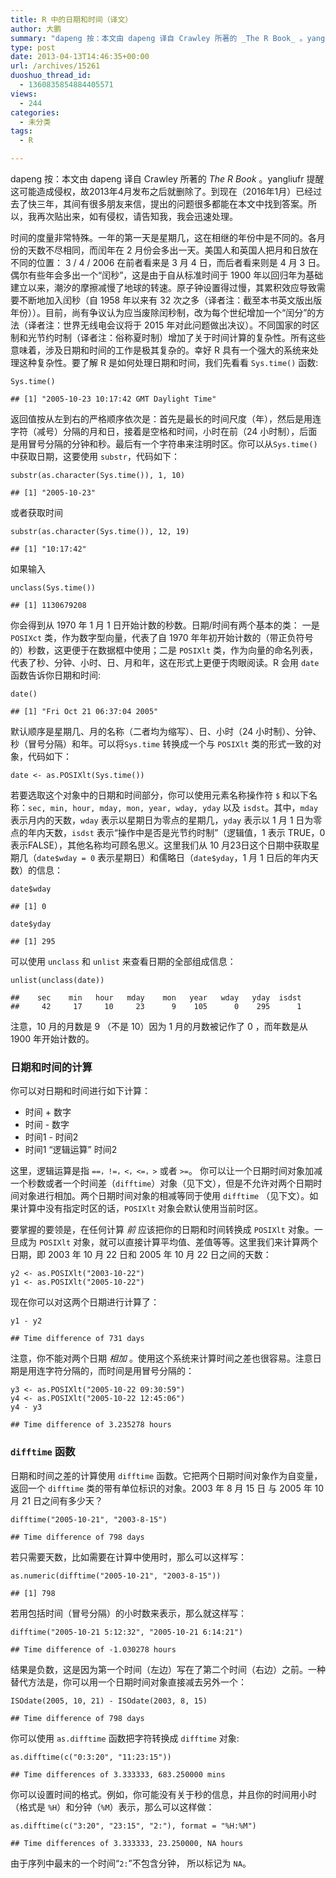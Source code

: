 ```yaml
---
title: R 中的日期和时间（译文）
author: 大鹏
summary: "dapeng 按：本文由 dapeng 译自 Crawley 所著的 _The R Book_ 。yangliufr 提醒这可能造成侵权，故2013年4月发布之后就删除了。到现在（2016年1月）已经过去了快三年，其间有很多朋友来信，提出的问题很多都能在本文中找到答案。所以，我再次贴出来，如有侵权，请告知我，我会迅速处理。"
type: post
date: 2013-04-13T14:46:35+00:00
url: /archives/15261
duoshuo_thread_id:
  - 1360835854884405571
views:
  - 244
categories:
  - 未分类
tags:
  - R

---
```

dapeng 按：本文由 dapeng 译自 Crawley 所著的 _The R Book_ 。yangliufr 提醒这可能造成侵权，故2013年4月发布之后就删除了。到现在（2016年1月）已经过去了快三年，其间有很多朋友来信，提出的问题很多都能在本文中找到答案。所以，我再次贴出来，如有侵权，请告知我，我会迅速处理。

时间的度量非常特殊。一年的第一天是星期几，这在相继的年份中是不同的。各月份的天数不尽相同，而闰年在 2 月份会多出一天。美国人和英国人把月和日放在不同的位置： 3 / 4 / 2006 在前者看来是 3 月 4 日，而后者看来则是 4 月 3 日。偶尔有些年会多出一个“闰秒”，这是由于自从标准时间于 1900 年以回归年为基础建立以来，潮汐的摩擦减慢了地球的转速。原子钟设置得过慢，其累积效应导致需要不断地加入闰秒（自 1958 年以来有 32 次之多（译者注：截至本书英文版出版年份））。目前，尚有争议认为应当废除闰秒制，改为每个世纪增加一个“闰分”的方法（译者注：世界无线电会议将于 2015 年对此问题做出决议）。不同国家的时区制和光节约时制（译者注：俗称夏时制）增加了关于时间计算的复杂性。所有这些意味着，涉及日期和时间的工作是极其复杂的。幸好 R 具有一个强大的系统来处理这种复杂性。要了解 R 是如何处理日期和时间，我们先看看 `Sys.time()` 函数:

<pre><code class="r">Sys.time()
</code></pre>

    ## [1] "2005-10-23 10:17:42 GMT Daylight Time"
    

返回值按从左到右的严格顺序依次是：首先是最长的时间尺度（年），然后是用连字符（减号）分隔的月和日，接着是空格和时间，小时在前（24 小时制），后面是用冒号分隔的分钟和秒。最后有一个字符串来注明时区。你可以从`Sys.time()` 中获取日期，这要使用 `substr`，代码如下：

<pre><code class="r">substr(as.character(Sys.time()), 1, 10)
</code></pre>

    ## [1] "2005-10-23"
    

或者获取时间

<pre><code class="r">substr(as.character(Sys.time()), 12, 19)
</code></pre>

    ## [1] "10:17:42"
    

如果输入

<pre><code class="r">unclass(Sys.time())
</code></pre>

    ## [1] 1130679208
    

你会得到从 1970 年 1 月 1 日开始计数的秒数。日期/时间有两个基本的类： 一是`POSIXct` 类，作为数字型向量，代表了自 1970 年年初开始计数的（带正负符号的）秒数，这更便于在数据框中使用；二是 `POSIXlt` 类，作为向量的命名列表，代表了秒、分钟、小时、日、月和年，这在形式上更便于肉眼阅读。R 会用 `date` 函数告诉你日期和时间:

<pre><code class="r">date()
</code></pre>

    ## [1] "Fri Oct 21 06:37:04 2005"
    

默认顺序是星期几、月的名称（二者均为缩写）、日、小时（24 小时制）、分钟、秒（冒号分隔）和年。可以将`Sys.time` 转换成一个与 `POSIXlt` 类的形式一致的对象，代码如下：

<pre><code class="r">date &lt;- as.POSIXlt(Sys.time())
</code></pre>

若要选取这个对象中的日期和时间部分，你可以使用元素名称操作符 `$` 和以下名称：`sec, min, hour, mday, mon, year, wday, yday` 以及 `isdst`。其中，`mday` 表示月内的天数，`wday` 表示以星期日为零点的星期几，`yday` 表示以 1 月 1 日为零点的年内天数，`isdst` 表示“操作中是否是光节约时制”（逻辑值，1 表示 TRUE，0 表示FALSE），其他名称均可顾名思义。这里我们从 10 月23日这个日期中获取星期几（`date$wday = 0` 表示星期日）和儒略日（`date$yday`，1 月 1 日后的年内天数）的信息：

<pre><code class="r">date$wday
</code></pre>

    ## [1] 0
    

<pre><code class="r">date$yday
</code></pre>

    ## [1] 295
    

可以使用 `unclass` 和 `unlist` 来查看日期的全部组成信息：

<pre><code class="r">unlist(unclass(date))
</code></pre>

    ##    sec    min   hour   mday    mon   year   wday   yday  isdst 
    ##     42     17     10     23      9    105      0    295      1
    

注意，10 月的月数是 9 （不是 10）因为 1 月的月数被记作了 0 ，而年数是从 1900 年开始计数的。

### 日期和时间的计算

你可以对日期和时间进行如下计算：

  * 时间 + 数字
  * 时间 - 数字
  * 时间1 - 时间2
  * 时间1 “逻辑运算” 时间2

这里，逻辑运算是指 `==，!=，<，<=，>` 或者 `>=`。 你可以让一个日期时间对象加减一个秒数或者一个时间差（`difftime`）对象（见下文），但是不允许对两个日期时间对象进行相加。两个日期时间对象的相减等同于使用 `difftime` （见下文）。如果计算中没有指定时区的话，`POSIXlt` 对象会默认使用当前时区。

要掌握的要领是，在任何计算 _前_ 应该把你的日期和时间转换成 `POSIXlt` 对象。一旦成为 `POSIXlt` 对象，就可以直接计算平均值、差值等等。这里我们来计算两个日期，即 2003 年 10 月 22 日和 2005 年 10 月 22 日之间的天数：

<pre><code class="r">y2 &lt;- as.POSIXlt("2003-10-22")
y1 &lt;- as.POSIXlt("2005-10-22")
</code></pre>

现在你可以对这两个日期进行计算了：

<pre><code class="r">y1 - y2
</code></pre>

    ## Time difference of 731 days
    

注意，你不能对两个日期 _相加_ 。使用这个系统来计算时间之差也很容易。注意日期是用连字符分隔的，而时间是用冒号分隔的：

<pre><code class="r">y3 &lt;- as.POSIXlt("2005-10-22 09:30:59")
y4 &lt;- as.POSIXlt("2005-10-22 12:45:06")
y4 - y3
</code></pre>

    ## Time difference of 3.235278 hours
    

### `difftime` 函数

日期和时间之差的计算使用 `difftime` 函数。它把两个日期时间对象作为自变量，返回一个 `difftime` 类的带有单位标识的对象。2003 年 8 月 15 日 与 2005 年 10 月 21 日之间有多少天？

<pre><code class="r">difftime("2005-10-21", "2003-8-15")
</code></pre>

    ## Time difference of 798 days
    

若只需要天数，比如需要在计算中使用时，那么可以这样写：

<pre><code class="r">as.numeric(difftime("2005-10-21", "2003-8-15"))
</code></pre>

    ## [1] 798
    

若用包括时间（冒号分隔）的小时数来表示，那么就这样写：

<pre><code class="r">difftime("2005-10-21 5:12:32", "2005-10-21 6:14:21")
</code></pre>

    ## Time difference of -1.030278 hours
    

结果是负数，这是因为第一个时间（左边）写在了第二个时间（右边）之前。一种替代方法是，你可以用一个日期时间对象直接减去另外一个：

<pre><code class="r">ISOdate(2005, 10, 21) - ISOdate(2003, 8, 15)
</code></pre>

    ## Time difference of 798 days
    

你可以使用 `as.difftime` 函数把字符转换成 `difftime` 对象:

<pre><code class="r">as.difftime(c("0:3:20", "11:23:15"))
</code></pre>

    ## Time differences of 3.333333, 683.250000 mins
    

你可以设置时间的格式。例如，你可能没有关于秒的信息，并且你的时间用小时（格式是 `%H`）和分钟（`%M`）表示，那么可以这样做：

<pre><code class="r">as.difftime(c("3:20", "23:15", "2:"), format = "%H:%M")
</code></pre>

    ## Time differences of 3.333333, 23.250000, NA hours
    

由于序列中最末的一个时间“`2:`”不包含分钟， 所以标记为 `NA`。
